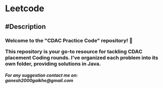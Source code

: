# Leetcode
<h2>#Description</h2>	
<h3>
Welcome to the "CDAC Practice Code" repository! 🚀
  
This repository is your go-to resource for tackling CDAC placement Coding rounds. 
I've organized each problem into its own folder, providing solutions in Java.
</h3>
<h5>
For any suggestion contact me on:<br>
ganesh2000gaikhe@gmail.com
</h5>

